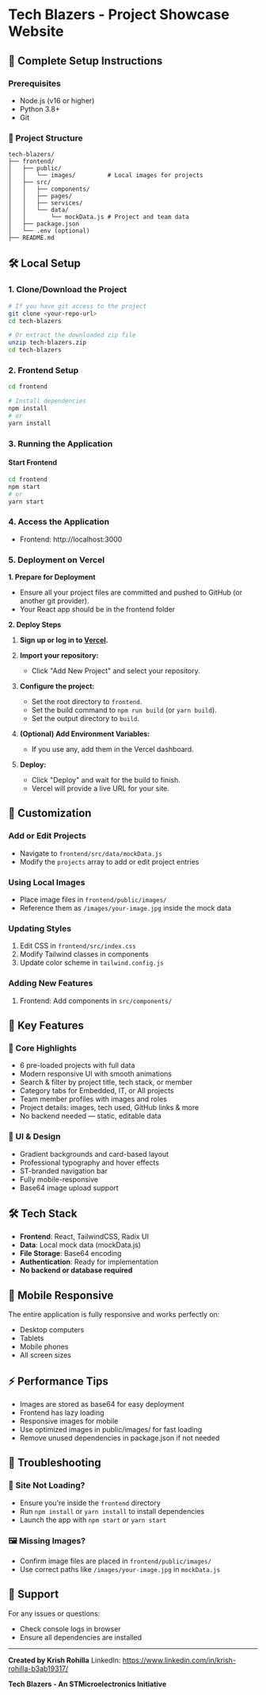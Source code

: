 # Tech Blazers - Project Showcase Website

## 🚀 Complete Setup Instructions

### Prerequisites
- Node.js (v16 or higher)
- Python 3.8+
- Git

### 📁 Project Structure
```
tech-blazers/
├── frontend/
│   ├── public/
│   │   └── images/         # Local images for projects
│   ├── src/
│   │   ├── components/
│   │   ├── pages/
│   │   ├── services/
│   │   └── data/
│   │       └── mockData.js # Project and team data
│   ├── package.json
│   └── .env (optional)
├── README.md

```

## 🛠️ Local Setup

### 1. Clone/Download the Project
```bash
# If you have git access to the project
git clone <your-repo-url>
cd tech-blazers

# Or extract the downloaded zip file
unzip tech-blazers.zip
cd tech-blazers
```

### 2. Frontend Setup
```bash
cd frontend

# Install dependencies
npm install
# or
yarn install
```

### 3. Running the Application

#### Start Frontend
```bash
cd frontend
npm start
# or
yarn start
```

### 4. Access the Application
- Frontend: http://localhost:3000

### 5. Deployment on Vercel
**1. Prepare for Deployment**
- Ensure all your project files are committed and pushed to GitHub (or another git provider).
- Your React app should be in the frontend folder

**2. Deploy Steps**

1. **Sign up or log in to [Vercel](https://vercel.com).**

2. **Import your repository:**
   - Click "Add New Project" and select your repository.

3. **Configure the project:**
   - Set the root directory to `frontend`.
   - Set the build command to `npm run build` (or `yarn build`).
   - Set the output directory to `build`.

4. **(Optional) Add Environment Variables:**
   - If you use any, add them in the Vercel dashboard.

5. **Deploy:**
   - Click "Deploy" and wait for the build to finish.
   - Vercel will provide a live URL for your site.

## 📸 Customization

###  Add or Edit Projects
- Navigate to `frontend/src/data/mockData.js`
- Modify the `projects` array to add or edit project entries

###  Using Local Images
- Place image files in `frontend/public/images/`
- Reference them as `/images/your-image.jpg` inside the mock data

### Updating Styles
1. Edit CSS in `frontend/src/index.css`
2. Modify Tailwind classes in components
3. Update color scheme in `tailwind.config.js`

### Adding New Features
1. Frontend: Add components in `src/components/`

## 🧩 Key Features

### 🚀 Core Highlights
- 6 pre-loaded projects with full data
- Modern responsive UI with smooth animations
- Search & filter by project title, tech stack, or member
- Category tabs for Embedded, IT, or All projects
- Team member profiles with images and roles
- Project details: images, tech used, GitHub links & more
- No backend needed — static, editable data

### 🎨 UI & Design
- Gradient backgrounds and card-based layout
- Professional typography and hover effects
- ST-branded navigation bar
- Fully mobile-responsive
- Base64 image upload support


## 🛠️ Tech Stack
- **Frontend**: React, TailwindCSS, Radix UI
- **Data**: Local mock data (mockData.js)
- **File Storage**: Base64 encoding
- **Authentication**: Ready for implementation
- **No backend or database required**

## 📱 Mobile Responsive
The entire application is fully responsive and works perfectly on:
- Desktop computers
- Tablets
- Mobile phones
- All screen sizes


## ⚡ Performance Tips
- Images are stored as base64 for easy deployment
- Frontend has lazy loading
- Responsive images for mobile
- Use optimized images in public/images/ for fast loading
- Remove unused dependencies in package.json if not needed

## 🐛 Troubleshooting

### 🚫 Site Not Loading?
- Ensure you're inside the `frontend` directory
- Run `npm install` or `yarn install` to install dependencies
- Launch the app with `npm start` or `yarn start`

### 🖼️ Missing Images?
- Confirm image files are placed in `frontend/public/images/`
- Use correct paths like `/images/your-image.jpg` in `mockData.js`


## 📧 Support
For any issues or questions:
- Check console logs in browser
- Ensure all dependencies are installed

---

**Created by Krish Rohilla**
LinkedIn: https://www.linkedin.com/in/krish-rohilla-b3ab19317/

**Tech Blazers - An STMicroelectronics Initiative**
